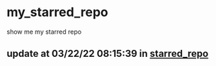 # my_starred_repo
show me my starred repo

update at 03/22/22 08:15:39 in [starred_repo](./index.html)
---

